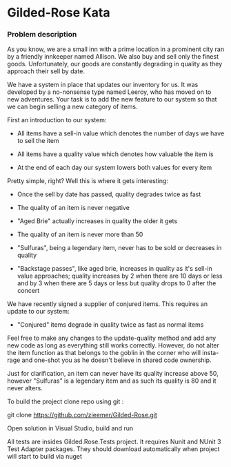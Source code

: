 
# Gilded-Rose Kata
<h3>Problem description</h3>
<p>As you know, we are a small inn with a prime location in a prominent city ran
by a friendly innkeeper named Allison.  We also buy and sell only the finest
goods. Unfortunately, our goods are constantly degrading in quality as they
approach their sell by date.</p>
<p>We have a system in place that updates our inventory for us. It was developed
by a no-nonsense type named Leeroy, who has moved on to new adventures. Your
task is to add the new feature to our system so that we can begin selling a
new category of items.</p>
<p>First an introduction to our system:</p>
<ul>
<li>
<p>All items have a sell-in value which denotes the number of days we have to
sell the item</p>
</li>
<li>
<p>All items have a quality value which denotes how valuable the item is</p>
</li>
<li>
<p>At the end of each day our system lowers both values for every item</p>
</li>
</ul>
<p>Pretty simple, right? Well this is where it gets interesting:</p>
<ul>
<li>
<p>Once the sell by date has passed, quality degrades twice as fast</p>
</li>
<li>
<p>The quality of an item is never negative</p>
</li>
<li>
<p>"Aged Brie" actually increases in quality the older it gets</p>
</li>
<li>
<p>The quality of an item is never more than 50</p>
</li>
<li>
<p>"Sulfuras", being a legendary item, never has to be sold or decreases in
quality</p>
</li>
<li>
<p>"Backstage passes", like aged brie, increases in quality as it's sell-in
value approaches; quality increases by 2 when there are 10 days or less
and by 3 when there are 5 days or less but quality drops to 0 after the
concert</p>
</li>
</ul>
<p>We have recently signed a supplier of conjured items. This requires an update
to our system:</p>
<ul>
<li>"Conjured" items degrade in quality twice as fast as normal items</li>
</ul>
<p>Feel free to make any changes to the update-quality method and add any new code
as long as everything still works correctly. However, do not alter the item
function as that belongs to the goblin in the corner who will insta-rage and
one-shot you as he doesn't believe in shared code ownership.</p>
<p>Just for clarification, an item can never have its quality increase above 50,
however "Sulfuras" is a legendary item and as such its quality is 80 and it
never alters.</p>
</article>




To build the project clone repo using git : 

git clone https://github.com/zieemer/Gilded-Rose.git

Open solution in Visual Studio, build and run

All tests are insides Gilded.Rose.Tests project.
It requires Nunit and NUnit 3 Test Adapter packages. They should download automatically when project will start to build via nuget
